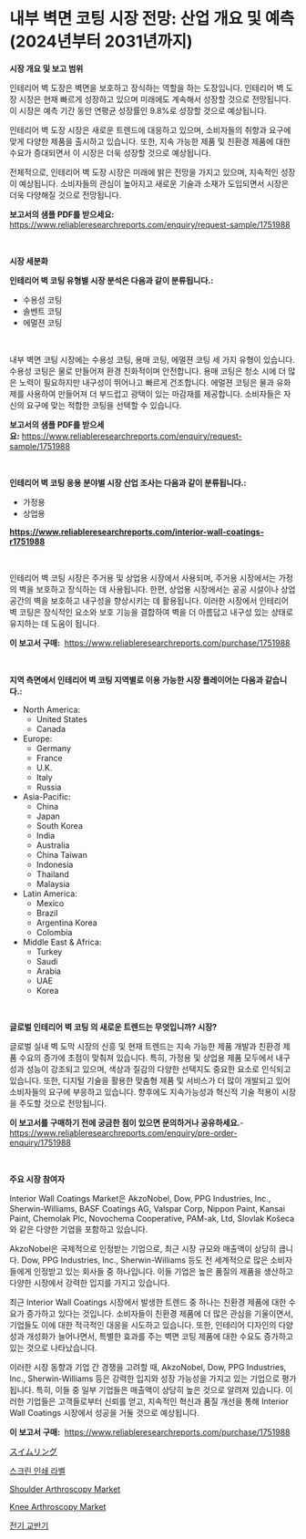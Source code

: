 <p><h1>내부 벽면 코팅 시장 전망: 산업 개요 및 예측 (2024년부터 2031년까지)</h1></p><p><strong>시장 개요 및 보고 범위</strong></p>
<p><p>인테리어 벽 도장은 벽면을 보호하고 장식하는 역할을 하는 도장입니다. 인테리어 벽 도장 시장은 현재 빠르게 성장하고 있으며 미래에도 계속해서 성장할 것으로 전망됩니다. 이 시장은 예측 기간 동안 연평균 성장률인 9.8%로 성장할 것으로 예상됩니다. </p><p>인테리어 벽 도장 시장은 새로운 트렌드에 대응하고 있으며, 소비자들의 취향과 요구에 맞게 다양한 제품을 출시하고 있습니다. 또한, 지속 가능한 제품 및 친환경 제품에 대한 수요가 증대되면서 이 시장은 더욱 성장할 것으로 예상됩니다.</p><p>전체적으로, 인테리어 벽 도장 시장은 미래에 밝은 전망을 가지고 있으며, 지속적인 성장이 예상됩니다. 소비자들의 관심이 높아지고 새로운 기술과 소재가 도입되면서 시장은 더욱 다양해질 것으로 전망됩니다.</p></p>
<p><strong>보고서의 샘플 PDF를 받으세요:</strong> <a href="https://www.reliableresearchreports.com/enquiry/request-sample/1751988">https://www.reliableresearchreports.com/enquiry/request-sample/1751988</a></p>
<p>&nbsp;</p>
<p><strong>시장 세분화</strong></p>
<p><strong>인테리어 벽 코팅 유형별 시장 분석은 다음과 같이 분류됩니다.:</strong></p>
<p><ul><li>수용성 코팅</li><li>솔벤트 코팅</li><li>에멀젼 코팅</li></ul></p>
<p>&nbsp;</p>
<p><p>내부 벽면 코팅 시장에는 수용성 코팅, 용매 코팅, 에멀젼 코팅 세 가지 유형이 있습니다. 수용성 코팅은 물로 만들어져 환경 친화적이며 안전합니다. 용매 코팅은 청소 시에 더 많은 노력이 필요하지만 내구성이 뛰어나고 빠르게 건조합니다. 에멀젼 코팅은 물과 유화제를 사용하여 만들어져 더 부드럽고 광택이 있는 마감재를 제공합니다. 소비자들은 자신의 요구에 맞는 적합한 코팅을 선택할 수 있습니다.</p></p>
<p><strong>보고서의 샘플 PDF를 받으세요:</strong>&nbsp;<a href="https://www.reliableresearchreports.com/enquiry/request-sample/1751988">https://www.reliableresearchreports.com/enquiry/request-sample/1751988</a></p>
<p>&nbsp;</p>
<p><strong> 인테리어 벽 코팅 응용 분야별 시장 산업 조사는 다음과 같이 분류됩니다.:</strong></p>
<p><ul><li>가정용</li><li>상업용</li></ul></p>
<p><strong><a href="https://www.reliableresearchreports.com/interior-wall-coatings-r1751988">https://www.reliableresearchreports.com/interior-wall-coatings-r1751988</a></strong></p>
<p>&nbsp;</p>
<p><p>인테리어 벽 코팅 시장은 주거용 및 상업용 시장에서 사용되며, 주거용 시장에서는 가정의 벽을 보호하고 장식하는 데 사용됩니다. 한편, 상업용 시장에서는 공공 시설이나 상업 공간의 벽을 보호하고 내구성을 향상시키는 데 활용됩니다. 이러한 시장에서 인테리어 벽 코팅은 장식적인 요소와 보호 기능을 결합하여 벽을 더 아름답고 내구성 있는 상태로 유지하는 데 도움이 됩니다.</p></p>
<p><strong>이 보고서 구매:</strong>&nbsp; <a href="https://www.reliableresearchreports.com/purchase/1751988">https://www.reliableresearchreports.com/purchase/1751988</a></p>
<p>&nbsp;</p>
<p><strong>지역 측면에서 인테리어 벽 코팅 지역별로 이용 가능한 시장 플레이어는 다음과 같습니다.:</strong></p>
<p><ul>
    <li>
        North America:
        <ul>
            <li>United States</li>
            <li>Canada</li>
        </ul>
    </li>
    <li>
        Europe:
        <ul>
            <li>Germany</li>
            <li>France</li>
            <li>U.K.</li>
            <li>Italy</li>
            <li>Russia</li>
        </ul>
    </li>
    <li>
        Asia-Pacific:
        <ul>
            <li>China</li>
            <li>Japan</li>
            <li>South Korea</li>
            <li>India</li>
            <li>Australia</li>
            <li>China Taiwan</li>
            <li>Indonesia</li>
            <li>Thailand</li>
            <li>Malaysia</li>
        </ul>
    </li>
    <li>
        Latin America:
        <ul>
            <li>Mexico</li>
            <li>Brazil</li>
            <li>Argentina Korea</li>
            <li>Colombia</li>
        </ul>
    </li>
    <li>
        Middle East & Africa:
        <ul>
            <li>Turkey</li>
            <li>Saudi</li>
            <li>Arabia</li>
            <li>UAE</li>
            <li>Korea</li>
        </ul>
    </li>
    </ul></p>
<p>&nbsp;</p>
<p><strong>글로벌 인테리어 벽 코팅 의 새로운 트렌드는 무엇입니까? 시장?</strong></p>
<p><p>글로벌 실내 벽 도막 시장의 신흥 및 현재 트렌드는 지속 가능한 제품 개발과 친환경 제품 수요의 증가에 초점이 맞춰져 있습니다. 특히, 가정용 및 상업용 제품 모두에서 내구성과 성능이 강조되고 있으며, 색상과 질감의 다양한 선택지도 중요한 요소로 인식되고 있습니다. 또한, 디지털 기술을 활용한 맞춤형 제품 및 서비스가 더 많이 개발되고 있어 소비자들의 요구에 부응하고 있습니다. 향후에도 지속가능성과 혁신적 기술 적용이 시장을 주도할 것으로 전망됩니다.</p></p>
<p><strong>이 보고서를 구매하기 전에 궁금한 점이 있으면 문의하거나 공유하세요.</strong>- <a href="https://www.reliableresearchreports.com/enquiry/pre-order-enquiry/1751988">https://www.reliableresearchreports.com/enquiry/pre-order-enquiry/1751988</a></p>
<p>&nbsp;</p>
<p><strong>주요 시장 참여자</strong></p>
<p><p>Interior Wall Coatings Market은 AkzoNobel, Dow, PPG Industries, Inc., Sherwin-Williams, BASF Coatings AG, Valspar Corp, Nippon Paint, Kansai Paint, Chemolak Plc, Novochema Cooperative, PAM-ak, Ltd, Slovlak Košeca와 같은 다양한 기업을 포함하고 있습니다.</p><p>AkzoNobel은 국제적으로 인정받는 기업으로, 최근 시장 규모와 매출액이 상당히 큽니다. Dow, PPG Industries, Inc., Sherwin-Williams 등도 전 세계적으로 많은 소비자들에게 인정받고 있는 회사들 중 하나입니다. 이들 기업은 높은 품질의 제품을 생산하고 다양한 시장에서 강력한 입지를 가지고 있습니다.</p><p>최근 Interior Wall Coatings 시장에서 발생한 트렌드 중 하나는 친환경 제품에 대한 수요가 증가하고 있다는 것입니다. 소비자들이 친환경 제품에 더 많은 관심을 기울이면서, 기업들도 이에 대한 적극적인 대응을 시도하고 있습니다. 또한, 인테리어 디자인의 다양성과 개성화가 늘어나면서, 특별한 효과를 주는 벽면 코팅 제품에 대한 수요도 증가하고 있는 것으로 나타났습니다.</p><p>이러한 시장 동향과 기업 간 경쟁을 고려할 때, AkzoNobel, Dow, PPG Industries, Inc., Sherwin-Williams 등은 강력한 입지와 성장 가능성을 가지고 있는 기업으로 평가됩니다. 특히, 이들 중 일부 기업들은 매출액이 상당히 높은 것으로 알려져 있습니다. 이러한 기업들은 고객들로부터 신뢰를 얻고, 지속적인 혁신과 품질 개선을 통해 Interior Wall Coatings 시장에서 성공을 거둘 것으로 예상됩니다.</p></p>
<p><strong>이 보고서 구매:</strong>&nbsp;&nbsp;<a href="https://www.reliableresearchreports.com/purchase/1751988">https://www.reliableresearchreports.com/purchase/1751988</a></p>
<p><p><a href="https://medium.com/@billyhopkins526/%E3%82%B9%E3%82%A4%E3%83%A0%E3%83%AA%E3%83%B3%E3%82%B0%E5%B8%82%E5%A0%B4-2031%E5%B9%B4%E3%81%BE%E3%81%A7%E3%81%AE%E3%83%88%E3%83%AC%E3%83%B3%E3%83%89-%E4%BA%88%E6%B8%AC-%E7%AB%B6%E4%BA%89%E5%88%86%E6%9E%90-6e3b1bae895c">スイムリング</a></p><p><a href="https://github.com/WilburKihn5676/Market-Research-Report-List-1/blob/main/184458522389.md">스크린 인쇄 라벨</a></p><p><a href="https://github.com/jj19131/Market-Research-Report-List-2/blob/main/shoulder-arthroscopy-market.md">Shoulder Arthroscopy Market</a></p><p><a href="https://github.com/marloy8/Market-Research-Report-List-4/blob/main/knee-arthroscopy-market.md">Knee Arthroscopy Market</a></p><p><a href="https://medium.com/@everettilkinson56562023/%EC%A0%84%EA%B8%B0-%EA%B5%90%EB%B0%98%EA%B8%B0-%EC%8B%9C%EC%9E%A5-%EC%A0%84%EB%A7%9D-%EC%82%B0%EC%97%85-%EA%B0%9C%EC%9A%94-%EB%B0%8F-%EC%98%88%EC%B8%A1-2024%EB%85%84%EB%B6%80%ED%84%B0-2031%EB%85%84%EA%B9%8C%EC%A7%80-881abc282c17">전기 교반기</a></p></p>